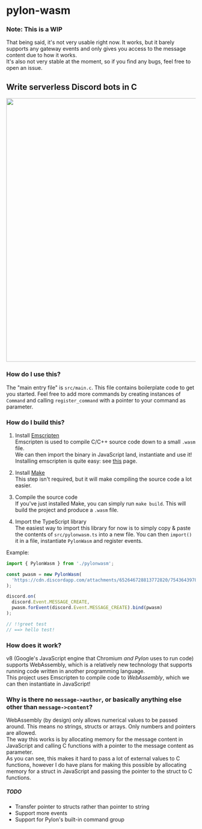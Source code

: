 # pylon-wasm
### Note: This is a WIP
That being said, it's not very usable right now.
It works, but it barely supports any gateway events and only gives you access to the message content due to how it works. <br/>
It's also not very stable at the moment, so if you find any bugs, feel free to open an issue. <br/>

## Write serverless Discord bots in C
<img src="https://media.discordapp.net/attachments/607227034170687491/754367039681855579/unknown.png?width=1440&height=559" width="700" />

### How do I use this?
The "main entry file" is `src/main.c`. This file contains boilerplate code to get you started. Feel free to add more commands by creating instances of `Command` and calling `register_command` with a pointer to your command as parameter.

### How do I build this?
1) Install [Emscripten](https://emscripten.org/) <br/>
Emscripten is used to compile C/C++ source code down to a small `.wasm` file. <br/>
We can then import the binary in JavaScript land, instantiate and use it! <br/>
Installing emscripten is quite easy: see [this](https://emscripten.org/docs/getting_started/downloads.html) page.

2) Install [Make](https://www.gnu.org/software/make/) <br/>
This step isn't required, but it will make compiling the source code a lot easier. <br />

3) Compile the source code <br/>
If you've just installed Make, you can simply run `make build`. This will build the project and produce a `.wasm` file.

4) Import the TypeScript library <br/>
The easiest way to import this library for now is to simply copy & paste the contents of `src/pylonwasm.ts` into a new file.
You can then `import()` it in a file, instantiate `PylonWasm` and register events.

Example: 
```ts
import { PylonWasm } from './pylonwasm';

const pwasm = new PylonWasm(
  'https://cdn.discordapp.com/attachments/652646728813772820/754364397853343815/pylonwasm.wasm'
);

discord.on(
  discord.Event.MESSAGE_CREATE,
  pwasm.forEvent(discord.Event.MESSAGE_CREATE).bind(pwasm)
);

// !!greet test
// ==> hello test!
```

### How does it work?
v8 (Google's JavaScript engine that Chromium *and Pylon* uses to run code) supports WebAssembly, which is a relatively new technology that supports running code written in another programming language. <br/>
This project uses Emscripten to compile code to *WebAssembly*, which we can then instantiate in JavaScript!

### Why is there no `message->author`, or basically anything else other than `message->content`?
WebAssembly (by design) only allows numerical values to be passed around. This means no strings, structs or arrays. Only numbers and pointers are allowed. <br/>
The way this works is by allocating memory for the message content in JavaScript and calling C functions with a pointer to the message content as parameter. <br/>
As you can see, this makes it hard to pass a lot of external values to C functions, however I do have plans for making this possible by allocating memory for a struct in JavaScript and passing the pointer to the struct to C functions.

##### TODO
- Transfer pointer to structs rather than pointer to string
- Support more events
- Support for Pylon's built-in command group